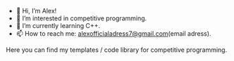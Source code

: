 - 👋 Hi, I’m Alex!
- 👀 I’m interested in competitive programming.
- 🌱 I’m currently learning C++.
- 📫 How to reach me: alexofficialadress7@gmail.com(email adress).

Here you can find my templates / code library for competitive programming.
